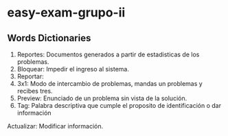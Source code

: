 # easy-exam-grupo-ii

## Words Dictionaries

1. Reportes: Documentos generados a partir de estadisticas de los problemas.
2. Bloquear: Impedir el ingreso al sistema.
3. Reportar: 
3. 3x1: Modo de intercambio de problemas, mandas un problemas y recibes tres.
4. Preview: Enunciado de un problema sin vista de la solución.
5. Tag: Palabra descriptiva que cumple el proposito de identificación o dar información


Actualizar: Modificar información.
